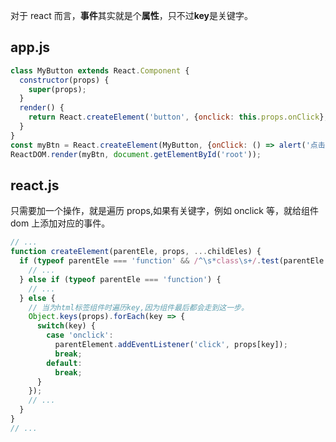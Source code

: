 对于 react 而言，**事件**其实就是个**属性**，只不过**key**是关键字。

## app.js
```js
class MyButton extends React.Component {
  constructor(props) {
    super(props);
  }
  render() {
    return React.createElement('button', {onclick: this.props.onClick}, `Click me`);
  }
}
const myBtn = React.createElement(MyButton, {onClick: () => alert('点击事件触发')}, null);
ReactDOM.render(myBtn, document.getElementById('root'));
```

## react.js

只需要加一个操作，就是遍历 props,如果有关键字，例如 onclick 等，就给组件 dom 上添加对应的事件。

```js
// ...
function createElement(parentEle, props, ...childEles) {
  if (typeof parentEle === 'function' && /^\s*class\s+/.test(parentEle.toString())) {
    // ...
  } else if (typeof parentEle === 'function') {
    // ...
  } else {
    // 当为html标签组件时遍历key,因为组件最后都会走到这一步。
    Object.keys(props).forEach(key => {
      switch(key) {
        case 'onclick':
          parentElement.addEventListener('click', props[key]);
          break;
        default:
          break;
      }
    });
    // ...
  }
}
// ...
```